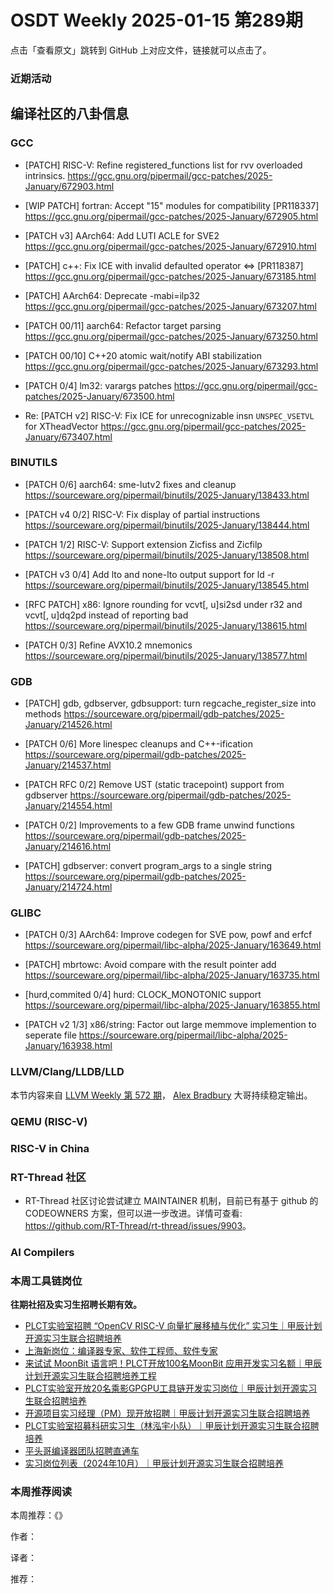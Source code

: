 # OSDT Weekly 2025-01-15 第289期

点击「查看原文」跳转到 GitHub 上对应文件，链接就可以点击了。

### 近期活动

## 编译社区的八卦信息

### GCC

- [PATCH] RISC-V: Refine registered_functions list for rvv overloaded intrinsics.
  https://gcc.gnu.org/pipermail/gcc-patches/2025-January/672903.html

- [WIP PATCH] fortran: Accept "15" modules for compatibility [PR118337]
  https://gcc.gnu.org/pipermail/gcc-patches/2025-January/672905.html

- [PATCH v3] AArch64: Add LUTI ACLE for SVE2
  https://gcc.gnu.org/pipermail/gcc-patches/2025-January/672910.html

- [PATCH] c++: Fix ICE with invalid defaulted operator <=> [PR118387]
  https://gcc.gnu.org/pipermail/gcc-patches/2025-January/673185.html

- [PATCH] AArch64: Deprecate -mabi=ilp32
  https://gcc.gnu.org/pipermail/gcc-patches/2025-January/673207.html

- [PATCH 00/11] aarch64: Refactor target parsing
  https://gcc.gnu.org/pipermail/gcc-patches/2025-January/673250.html

- [PATCH 00/10] C++20 atomic wait/notify ABI stabilization
  https://gcc.gnu.org/pipermail/gcc-patches/2025-January/673293.html

- [PATCH 0/4] lm32: varargs patches
  https://gcc.gnu.org/pipermail/gcc-patches/2025-January/673500.html

- Re: [PATCH v2] RISC-V: Fix ICE for unrecognizable insn `UNSPEC_VSETVL` for XTheadVector
  https://gcc.gnu.org/pipermail/gcc-patches/2025-January/673407.html

### BINUTILS

- [PATCH 0/6] aarch64: sme-lutv2 fixes and cleanup
  https://sourceware.org/pipermail/binutils/2025-January/138433.html

- [PATCH v4 0/2] RISC-V: Fix display of partial instructions
  https://sourceware.org/pipermail/binutils/2025-January/138444.html

- [PATCH 1/2] RISC-V: Support extension Zicfiss and Zicfilp
  https://sourceware.org/pipermail/binutils/2025-January/138508.html

- [PATCH v3 0/4] Add lto and none-lto output support for ld -r
  https://sourceware.org/pipermail/binutils/2025-January/138545.html

- [RFC PATCH] x86: Ignore rounding for vcvt[, u]si2sd under r32 and vcvt[, u]dq2pd instead of reporting bad
  https://sourceware.org/pipermail/binutils/2025-January/138615.html

- [PATCH 0/3] Refine AVX10.2 mnemonics
  https://sourceware.org/pipermail/binutils/2025-January/138577.html

### GDB

- [PATCH] gdb, gdbserver, gdbsupport: turn regcache_register_size into methods
  https://sourceware.org/pipermail/gdb-patches/2025-January/214526.html

- [PATCH 0/6] More linespec cleanups and C++-ification
  https://sourceware.org/pipermail/gdb-patches/2025-January/214537.html

- [PATCH RFC 0/2] Remove UST (static tracepoint) support from gdbserver
  https://sourceware.org/pipermail/gdb-patches/2025-January/214554.html

- [PATCH 0/2] Improvements to a few GDB frame unwind functions
  https://sourceware.org/pipermail/gdb-patches/2025-January/214616.html

- [PATCH] gdbserver: convert program_args to a single string
  https://sourceware.org/pipermail/gdb-patches/2025-January/214724.html

### GLIBC

- [PATCH 0/3] AArch64: Improve codegen for SVE pow, powf and erfcf
  https://sourceware.org/pipermail/libc-alpha/2025-January/163649.html

- [PATCH] mbrtowc: Avoid compare with the result pointer add
  https://sourceware.org/pipermail/libc-alpha/2025-January/163735.html

- [hurd,commited 0/4] hurd: CLOCK_MONOTONIC support
  https://sourceware.org/pipermail/libc-alpha/2025-January/163855.html

- [PATCH v2 1/3] x86/string: Factor out large memmove implemention to seperate file
  https://sourceware.org/pipermail/libc-alpha/2025-January/163938.html

### LLVM/Clang/LLDB/LLD

本节内容来自 [LLVM Weekly 第 572 期](http://llvmweekly.org/issue/572)，
[Alex Bradbury](https://www.linkedin.com/in/alex-bradbury/) 大哥持续稳定输出。

### QEMU (RISC-V)

### RISC-V in China

### RT-Thread 社区

- RT-Thread 社区讨论尝试建立 MAINTAINER 机制，目前已有基于 github 的 CODEOWNERS 方案，但可以进一步改进。详情可查看: <https://github.com/RT-Thread/rt-thread/issues/9903>。

### AI Compilers

### 本周工具链岗位

**往期社招及实习生招聘长期有效。**

- [PLCT实验室招聘 “OpenCV RISC-V 向量扩展移植与优化” 实习生｜甲辰计划开源实习生联合招聘培养](https://mp.weixin.qq.com/s/NSFIlymcfe_gJBmJXK0Zng)
- [上海新岗位：编译器专家、软件工程师、软件专家](https://mp.weixin.qq.com/s/pX2R3znrPCxdsOLVg9YVXA)
- [来试试 MoonBit 语言吧！PLCT开放100名MoonBit 应用开发实习名额｜甲辰计划开源实习生联合招聘培养工程](https://mp.weixin.qq.com/s/VUwXNvYzharpK6Aou4hssw)
- [PLCT实验室开放20名乘影GPGPU工具链开发实习岗位｜甲辰计划开源实习生联合招聘培养](https://mp.weixin.qq.com/s/DalDbZYiP2IFALvB2Wwb6w)
- [开源项目实习经理（PM）现开放招聘｜甲辰计划开源实习生联合招聘培养](https://mp.weixin.qq.com/s/9uIxvaMOVjsbcGjHbidvgg)
- [PLCT实验室招募科研实习生（林泓宇小队）｜甲辰计划开源实习生联合招聘培养](https://mp.weixin.qq.com/s/8XtWlfBF9RxUoUCHskQpPw)
- [平头哥编译器团队招聘直通车](https://mp.weixin.qq.com/s/fRFWolihmi05hTuBvI8u2g)
- [实习岗位列表（2024年10月）｜甲辰计划开源实习生联合招聘培养](https://mp.weixin.qq.com/s/UCcsvhw6Kxw3EQOd0JVlUg)

### 本周推荐阅读

本周推荐：《》

作者：

译者：

推荐：

